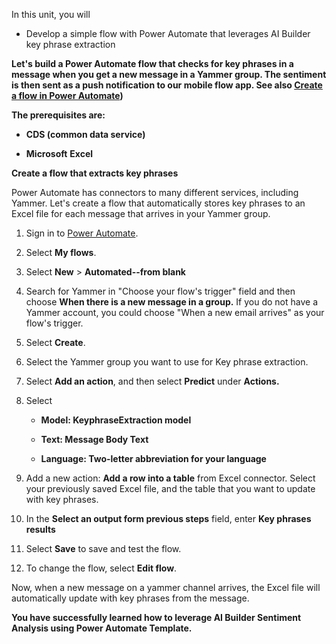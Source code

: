 In this unit, you will

-   Develop a simple flow with Power Automate that leverages AI Builder key phrase extraction

**Let's build a Power Automate flow that checks for key phrases in a message when you get a new message in a Yammer group. The sentiment is then sent as a push notification to our mobile flow app. See also [Create a flow in Power Automate](https://docs.microsoft.com/power-automate/get-started-logic-flow))**

**The prerequisites are:**

-   **CDS (common data service)**

-   **Microsoft** **Excel**

**Create a flow that extracts key phrases**

Power Automate has connectors to many different services, including Yammer. Let's create a flow that automatically stores key phrases to an Excel file for each message that arrives in your Yammer group.

1.  Sign in to [Power Automate](https://ms.flow.microsoft.com/).

2.  Select **My flows**.

3.  Select **New** \> **Automated--from blank**

4.  Search for Yammer in "Choose your flow's trigger" field and then choose **When there is a new message in a group.** If you do not have a Yammer account, you could choose "When a new email arrives" as your flow's trigger. 

5.  Select **Create**.

6.  Select the Yammer group you want to use for Key phrase extraction.

7.  Select **Add an action**, and then select **Predict** under **Actions.**

8.  Select

    -   **Model: KeyphraseExtraction model**

    -   **Text: Message Body Text**

    -   **Language: Two-letter abbreviation for your language**

9. Add a new action: **Add a row into a table** from Excel connector. Select your previously saved Excel file, and the table that you want to update with key phrases.

10. In the **Select an output form previous steps** field, enter **Key phrases** **results**

11.  Select **Save** to save and test the flow.

12. To change the flow, select **Edit flow**.

Now, when a new message on a yammer channel arrives, the Excel file will automatically update with key phrases from the message.

**You have successfully learned how to leverage AI Builder Sentiment Analysis using Power Automate Template.**